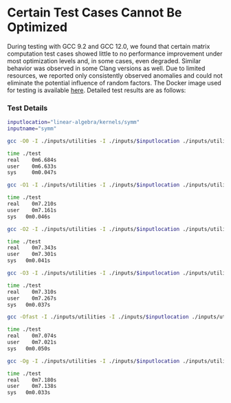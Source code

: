 # **Certain Test Cases Cannot Be Optimized**

During testing with GCC 9.2 and GCC 12.0, we found that certain matrix computation test cases showed little to no performance improvement under most optimization levels and, in some cases, even degraded. Similar behavior was observed in some Clang versions as well. Due to limited resources, we reported only consistently observed anomalies and could not eliminate the potential influence of random factors. The Docker image used for testing is available [here](https://hub.docker.com/r/anonymicse2021/gcc_inputs). Detailed test results are as follows:

### **Test Details**

```bash
inputlocation="linear-algebra/kernels/symm"
inputname="symm"

gcc -O0 -I ./inputs/utilities -I ./inputs/$inputlocation ./inputs/utilities/polybench.c ./inputs/$inputlocation/$inputname.c -DPOLYBENCH_TIME -o ./test

time ./test
real	0m6.684s
user	0m6.633s
sys		0m0.047s

gcc -O1 -I ./inputs/utilities -I ./inputs/$inputlocation ./inputs/utilities/polybench.c ./inputs/$inputlocation/$inputname.c -DPOLYBENCH_TIME -o ./test

time ./test
real	0m7.210s
user	0m7.161s
sys	  0m0.046s

gcc -O2 -I ./inputs/utilities -I ./inputs/$inputlocation ./inputs/utilities/polybench.c ./inputs/$inputlocation/$inputname.c -DPOLYBENCH_TIME -o ./test

time ./test
real	0m7.343s
user	0m7.301s
sys	  0m0.041s

gcc -O3 -I ./inputs/utilities -I ./inputs/$inputlocation ./inputs/utilities/polybench.c ./inputs/$inputlocation/$inputname.c -DPOLYBENCH_TIME -o ./test

time ./test
real	0m7.310s
user	0m7.267s
sys	  0m0.037s

gcc -Ofast -I ./inputs/utilities -I ./inputs/$inputlocation ./inputs/utilities/polybench.c ./inputs/$inputlocation/$inputname.c -DPOLYBENCH_TIME -o ./test

time ./test
real	0m7.074s
user	0m7.021s
sys	  0m0.050s

gcc -Og -I ./inputs/utilities -I ./inputs/$inputlocation ./inputs/utilities/polybench.c ./inputs/$inputlocation/$inputname.c -DPOLYBENCH_TIME -o ./test

time ./test
real	0m7.180s
user	0m7.138s
sys	  0m0.033s
